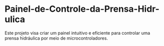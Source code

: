 # Painel-de-Controle-da-Prensa-Hidr-ulica
 Este projeto visa criar um painel intuitivo e eficiente para controlar uma prensa hidráulica por meio de microcontroladores.
